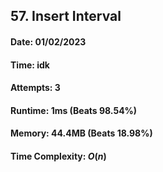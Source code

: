 ## 57. Insert Interval

#### Date: 01/02/2023

#### Time: idk

#### Attempts: 3

#### Runtime: 1ms (Beats 98.54%)

#### Memory: 44.4MB (Beats 18.98%)

#### Time Complexity: $O(n)$
